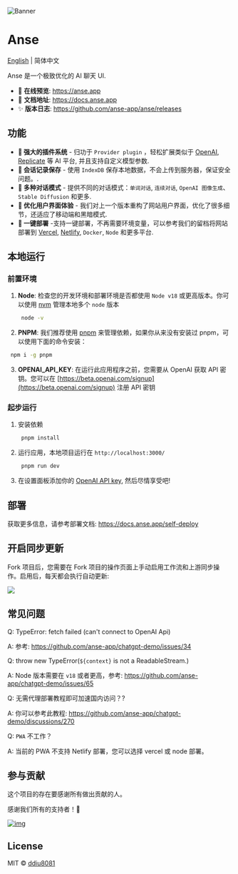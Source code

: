 ![Banner](https://user-images.githubusercontent.com/1998168/235366625-e615e68d-592c-4f18-9c9f-1e5cd1778557.png)

# Anse

[English](./README.md) | 简体中文

Anse 是一个极致优化的 AI 聊天 UI.

- 🍿 **在线预览**: https://anse.app
- 📖 **文档地址**: https://docs.anse.app
- ✨ **版本日志**: https://github.com/anse-app/anse/releases

## 功能

- **🚀 强大的插件系统** - 归功于 `Provider plugin` ，轻松扩展类似于 [OpenAI](https://openai.com/), [Replicate](https://replicate.com/) 等 AI 平台, 并且支持自定义模型参数.
- **💬 会话记录保存** - 使用 `IndexDB` 保存本地数据，不会上传到服务器，保证安全问题。.
- **🎉 多种对话模式** - 提供不同的对话模式：`单词对话`, `连续对话`, `OpenAI 图像生成`、`Stable Diffusion` 和更多.
- **💎 优化用户界面体验** - 我们对上一个版本重构了网站用户界面，优化了很多细节，还适应了移动端和黑暗模式.
- **🌈 一键部署** -支持一键部署，不再需要环境变量，可以参考我们的留档将网站部署到 [Vercel](https://vercel.com/), [Netlify](https://www.netlify.com/), `Docker`, `Node` 和更多平台.

## 本地运行

### 前置环境
1. **Node**: 检查您的开发环境和部署环境是否都使用 `Node v18` 或更高版本。你可以使用 [nvm](https://github.com/nvm-sh/nvm) 管理本地多个 `node` 版本
   ```bash
    node -v
   ```
2.  **PNPM**: 我们推荐使用 [pnpm](https://pnpm.io/) 来管理依赖，如果你从来没有安装过 pnpm，可以使用下面的命令安装：
   ```bash
    npm i -g pnpm
   ```
3.  **OPENAI_API_KEY**: 在运行此应用程序之前，您需要从 OpenAI 获取 API 密钥。您可以在 [https://beta.openai.com/signup](https://beta.openai.com/signup) 注册 API 密钥

### 起步运行

1. 安装依赖
   ```bash
    pnpm install
   ```
2. 运行应用，本地项目运行在 `http://localhost:3000/`
   ```bash
    pnpm run dev
   ```
3. 在设置面板添加你的 [OpenAI API key](https://platform.openai.com/account/api-keys), 然后尽情享受吧!

## 部署

获取更多信息，请参考部署文档: https://docs.anse.app/self-deploy

## 开启同步更新

Fork 项目后，您需要在 Fork 项目的操作页面上手动启用工作流和上游同步操作。启用后，每天都会执行自动更新:

![](https://cdn.staticaly.com/gh/yzh990918/static@master/20230518/image.2omctdf8bbk0.webp)

## 常见问题

Q: TypeError: fetch failed (can't connect to OpenAI Api)

A: 参考: https://github.com/anse-app/chatgpt-demo/issues/34

Q: throw new TypeError(`${context}` is not a ReadableStream.)

A: Node 版本需要在 `v18` 或者更高，参考: https://github.com/anse-app/chatgpt-demo/issues/65

Q: 无需代理部署教程即可加速国内访问？?

A: 你可以参考此教程: https://github.com/anse-app/chatgpt-demo/discussions/270

Q: `PWA` 不工作？

A: 当前的 PWA 不支持 Netlify 部署，您可以选择 vercel 或 node 部署。

## 参与贡献

这个项目的存在要感谢所有做出贡献的人。

感谢我们所有的支持者！🙏

[![img](https://contributors.nn.ci/api?repo=anse-app/anse)](https://github.com/anse-app/anse/graphs/contributors)

## License

MIT © [ddiu8081](https://github.com/anse-app/anse/blob/main/LICENSE)
